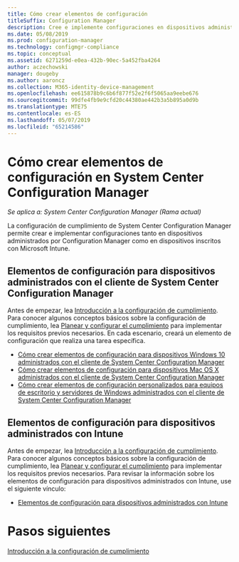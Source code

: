 ```yaml
---
title: Cómo crear elementos de configuración
titleSuffix: Configuration Manager
description: Cree e implemente configuraciones en dispositivos administrados por System Center Configuration Manager e inscritos con Microsoft Intune.
ms.date: 05/08/2019
ms.prod: configuration-manager
ms.technology: configmgr-compliance
ms.topic: conceptual
ms.assetid: 6271259d-e0ea-432b-90ec-5a452fba4264
author: aczechowski
manager: dougeby
ms.author: aaroncz
ms.collection: M365-identity-device-management
ms.openlocfilehash: ee615878b9c6b6f877f52e2f6f5065aa9eebe676
ms.sourcegitcommit: 99dfe4fb9e9cfd20c44380ae442b3a5b895a0d9b
ms.translationtype: MTE75
ms.contentlocale: es-ES
ms.lasthandoff: 05/07/2019
ms.locfileid: "65214586"
---
```

# <a name="how-to-create-configuration-items-in-system-center-configuration-manager"></a>Cómo crear elementos de configuración en System Center Configuration Manager

*Se aplica a: System Center Configuration Manager (Rama actual)*

La configuración de cumplimiento de System Center Configuration Manager permite crear e implementar configuraciones tanto en dispositivos administrados por Configuration Manager como en dispositivos inscritos con Microsoft Intune. 


## <a name="configuration-items-for-devices-managed-with-the-system-center-configuration-manager-client"></a>Elementos de configuración para dispositivos administrados con el cliente de System Center Configuration Manager

 Antes de empezar, lea [Introducción a la configuración de cumplimiento](../../compliance/get-started/get-started-with-compliance-settings.md). Para conocer algunos conceptos básicos sobre la configuración de cumplimiento, lea [Planear y configurar el cumplimiento](../../compliance/plan-design/plan-for-and-configure-compliance-settings.md) para implementar los requisitos previos necesarios. En cada escenario, creará un elemento de configuración que realiza una tarea específica.

   - [Cómo crear elementos de configuración para dispositivos Windows 10 administrados con el cliente de System Center Configuration Manager](../../compliance/deploy-use/create-configuration-items-for-windows-10-devices-managed-with-the-client.md)  
  - [Cómo crear elementos de configuración para dispositivos Mac OS X administrados con el cliente de System Center Configuration Manager](../../compliance/deploy-use/create-configuration-items-for-mac-os-x-devices-managed-with-the-client.md)  
  - [Cómo crear elementos de configuración personalizados para equipos de escritorio y servidores de Windows administrados con el cliente de System Center Configuration Manager](../../compliance/deploy-use/create-custom-configuration-items-for-windows-desktop-and-server-computers-managed-with-the-client.md)  

## <a name="configuration-items-for-devices-managed-with-intune"></a>Elementos de configuración para dispositivos administrados con Intune

 Antes de empezar, lea [Introducción a la configuración de cumplimiento](../../compliance/get-started/get-started-with-compliance-settings.md). Para conocer algunos conceptos básicos sobre la configuración de cumplimiento, lea [Planear y configurar el cumplimiento](../../compliance/plan-design/plan-for-and-configure-compliance-settings.md) para implementar los requisitos previos necesarios. Para revisar la información sobre los elementos de configuración para dispositivos administrados con Intune, use el siguiente vínculo:

- [Elementos de configuración para dispositivos administrados con Intune](../../compliance/deploy-use/configuration-items-for-devices-managed-without-the-client.md)  


# <a name="next-steps"></a>Pasos siguientes

[Introducción a la configuración de cumplimiento](../../compliance/get-started/get-started-with-compliance-settings.md)